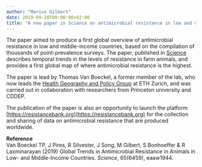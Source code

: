 ```yaml
---
author: "Marius Gilbert"
date: 2019-09-20T00:00:00+02:00
title: "A new paper in Science on antimicrobial resistance in low and middle countries"
---
```


The paper aimed to produce a first global overview of antimicrobial resistance in low and middle-income countries, based 
on the compilation of thousands of point-prevalence surveys. The paper, published in 
[Science](https://science.sciencemag.org/content/365/6459/eaaw1944) describes temporal trends in the levels of resistance
in farm animals, and provides a first global map of where antimicrobial resistance is the highest. 

The paper is lead by Thomas Van Boeckel, a 
former member of the lab, who now leads the [Health Geography and Policy Group](https://thomasvanboeckel.wixsite.com/hegep)
at ETH Zurich, and was carried out in collaboration with researchers from Princeton university and CDDEP.

The publication of the paper is also an opportunity to launch the platform [https://resistancebank.org](https://resistancebank.org) for the collection and sharing of data on 
antimicrobial resistance that are produced worldwide.

**Reference**  
Van  Boeckel TP,  J  Pires,  R Silvester,  J Song,  M Gilbert,  S  Bonhoeffer & R  Laxminarayan (2019) Global Trends in Antimicrobial Resistance in Animals in Low- and Middle-Income Countries. *Science*, 65(6459), eaaw1944.

